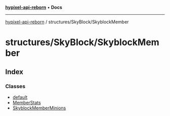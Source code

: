 [**hypixel-api-reborn**](../../../README.md) • **Docs**

***

[hypixel-api-reborn](../../../modules.md) / structures/SkyBlock/SkyblockMember

# structures/SkyBlock/SkyblockMember

## Index

### Classes

- [default](classes/default.md)
- [MemberStats](classes/MemberStats.md)
- [SkyblockMemberMinions](classes/SkyblockMemberMinions.md)
